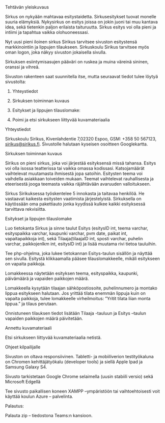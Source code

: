 Tehtävän yleiskuvaus

Sirkus on nykyään mahtavaa esitystaidetta. Sirkusesitykset tuovat monelle suuria elämyksiä. Nykysirkus on esitys joissa on jokin juoni tai muu kantava idea, sekä tietenkin paljon erilaista taituruutta. Sirkus esitys voi olla pieni ja intiimi ja tapahtua vaikka olohuoneessasi.

Nyt uusi pieni iloinen sirkus Sirikus tarvitsee sivuston esitystensä markkinointiin ja lippujen tilaukseen. Sirkuskoulu Sirikus tarvitsee myös oman logon, joka näkyy sivuston jokaisella sivulla.

Sirkuksen esiintymisasujen pääväri on ruskea ja muina väreinä sininen, oranssi ja vihreä.

Sivuston rakenteen saat suunnitella itse, mutta seuraavat tiedot tulee löytyä sivustolta:

1. Yhteystiedot

2. Sirkuksen toiminnan kuvaus

3. Esitykset ja lippujen tilauslomake:

4. Poimi ja etsi sirkukseen liittyvää kuvamateriaalia

Yhteystiedot

Sirkuskoulu Sirikus, Kivenlahdentie 7,02320 Espoo, GSM: +358 50 567123, sirikus@sirikus.fi. Sivustolle halutaan kyseisen osoitteen Googlekartta.

Sirkuksen toiminnan kuvaus

Sirikus on pieni sirkus, joka voi järjestää esityksensä missä tahansa. Esitys voi olla isossa teatterissa tai vaikka omassa kodissasi. Katsojamäärät vaihtelevat muutamasta ihmisestä jopa satoihin. Esitysten teema voi vaihdella asiakkaan toiveiden mukaan. Teemat vaihtelevat rauhallisesta ja eteerisestä jooga teemasta vaikka räjähtävään avaruuden valloitukseen.

Sirkus Sirikuksessa työskentelee 5 innokasta ja taitavaa henkilöä. He vastaavat kaikesta esitysten vaatimista järjestelyistä. Sirkuksella on käytössään oma pakettiauto jonka kyydissä kulkee kaikki esityksessä tarvittava rekvisiitta.

Esitykset ja lippujen tilauslomake

Luo tietokanta Sirkus ja sinne taulut Esitys (esitysID int, teema varchar, esityspaikka varchar, kaupunki varchar, pvm date, paikat int, vapaitapaikkoja int), sekä Tilaaja(tilaajaID int, sposti varchar, puhelin varchar, paikkojenlkm int, esitysID int) ja lisää muutama rivi tietoa tauluihin.

Tee php-ohjelma, joka lukee tietokannan Esitys-taulun sisällön ja näyttää sen sivulla. Esitystä klikkaamalla pääsee tilauslomakkeelle, mikäli esitykseen on vapaita paikkoja.

Lomakkeessa näytetään esityksen teema, esityspaikka, kaupunki, päivämäärä ja vapaiden paikkojen määrä.

Lomakkeella kysytään tilaajan sähköpostiosoite, puhelinnumero ja montako lippua esitykseen halutaan. Jos yrittää tilata enemmän lippuja kuin on vapaita paikkoja, tulee lomakkeelle virheilmoitus: ”Yritit tilata liian monta lippua.” ja tilaus perutaan.

Onnistuneen tilauksen tiedot lisätään Tilaaja -tauluun ja Esitys –taulun vapaiden paikkojen määrä päivitetään.

Annettu kuvamateriaali

Etsi sirkukseen liittyvää kuvamateriaalia netistä.

Ohjeet kilpailijalle

Sivuston on oltava responsiivinen. Tabletti- ja mobiiliverion testityökaluna on Chromen kehittäjätyökalu (developer tools) ja siellä Apple Ipad ja Samsung Galaxy S4.

Sivusto tarkistetaan Google Chrome selaimella (uusin stabiili versio) sekä Microsoft Edgellä

Tee sivusto paikallisen koneen XAMPP –ympäristöön tai vaihtoehtoisesti voit käyttää koulun Azure – palvelinta.

Palautus:

Palauta zip – tiedostona Teams:n kansioon.

